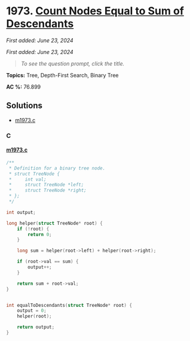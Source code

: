 # 1973. [Count Nodes Equal to Sum of Descendants](<https://leetcode.com/problems/count-nodes-equal-to-sum-of-descendants>)

*First added: June 23, 2024*

*First added: June 23, 2024*


> *To see the question prompt, click the title.*

**Topics:** Tree, Depth-First Search, Binary Tree

**AC %:** 76.899


## Solutions

- [m1973.c](<../my-submissions/m1973.c>)
### C
#### [m1973.c](<../my-submissions/m1973.c>)
```C
/**
 * Definition for a binary tree node.
 * struct TreeNode {
 *     int val;
 *     struct TreeNode *left;
 *     struct TreeNode *right;
 * };
 */

int output;

long helper(struct TreeNode* root) {
    if (!root) {
        return 0;
    }

    long sum = helper(root->left) + helper(root->right);

    if (root->val == sum) {
        output++;
    }

    return sum + root->val;
}


int equalToDescendants(struct TreeNode* root) {
    output = 0;
    helper(root);

    return output;
}
```

